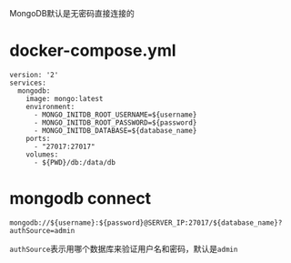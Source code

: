 MongoDB默认是无密码直接连接的

# docker-compose.yml
```
version: '2'
services:
  mongodb:
    image: mongo:latest
    environment:
      - MONGO_INITDB_ROOT_USERNAME=${username}
      - MONGO_INITDB_ROOT_PASSWORD=${password}
      - MONGO_INITDB_DATABASE=${database_name}
    ports:
      - "27017:27017"
    volumes:
      - ${PWD}/db:/data/db
```

# mongodb connect
```
mongodb://${username}:${password}@SERVER_IP:27017/${database_name}?authSource=admin
```
`authSource`表示用哪个数据库来验证用户名和密码，默认是`admin`